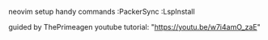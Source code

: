 neovim setup
handy commands
:PackerSync
:LspInstall

guided by ThePrimeagen youtube tutorial: "https://youtu.be/w7i4amO_zaE"
